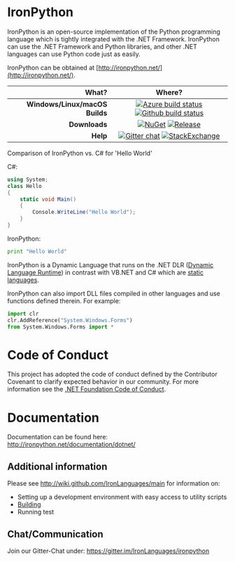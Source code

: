 
IronPython
===
IronPython is an open-source implementation of the Python programming language which is tightly integrated with the .NET Framework. IronPython can use the .NET Framework and Python libraries, and other .NET languages can use Python code just as easily.

IronPython can be obtained at [http://ironpython.net/](http://ironpython.net/).

| **What?** | **Where?** |
| --------: | :------------: |
| **Windows/Linux/macOS Builds** | [![Azure build status](https://dotnet.visualstudio.com/IronLanguages/_apis/build/status/ironpython2)](https://dotnet.visualstudio.com/IronLanguages/_build/latest?definitionId=42) [![Github build status](https://github.com/IronLanguages/ironpython2/workflows/CI/badge.svg)](https://github.com/IronLanguages/ironpython2/actions?workflow=CI) |
| **Downloads** | [![NuGet](https://img.shields.io/nuget/v/IronPython.svg)](https://www.nuget.org/packages/IronPython/) [![Release](https://img.shields.io/github/release/IronLanguages/ironpython2.svg)](https://github.com/IronLanguages/ironpython2/releases/latest)|
| **Help** | [![Gitter chat](https://badges.gitter.im/IronLanguages/ironpython.svg)](https://gitter.im/IronLanguages/ironpython) [![StackExchange](https://img.shields.io/stackexchange/stackoverflow/t/ironpython.svg)](http://stackoverflow.com/questions/tagged/ironpython) |


Comparison of IronPython vs. C# for 'Hello World'

C#:

```cs
using System;
class Hello
{
    static void Main() 
    {
        Console.WriteLine("Hello World");
    }
}
```

IronPython:
```py
print "Hello World"
```
IronPython is a Dynamic Language that runs on the .NET DLR ([Dynamic Language Runtime](http://en.wikipedia.org/wiki/Dynamic_Language_Runtime)) in contrast with VB.NET and C# which are [static languages](http://en.wikipedia.org/wiki/Type_system).


IronPython can also import DLL files compiled in other languages and use functions defined therein. For example:

```py
import clr
clr.AddReference("System.Windows.Forms")
from System.Windows.Forms import *
```

# Code of Conduct
This project has adopted the code of conduct defined by the Contributor Covenant to clarify expected behavior in our community.
For more information see the [.NET Foundation Code of Conduct](https://dotnetfoundation.org/code-of-conduct).

# Documentation

Documentation can be found here: http://ironpython.net/documentation/dotnet/


## Additional information

Please see http://wiki.github.com/IronLanguages/main for information on:
- Setting up a development environment with easy access to utility scripts
- [Building](Documentation/building.md)
- Running test

## Chat/Communication

Join our Gitter-Chat under: https://gitter.im/IronLanguages/ironpython
